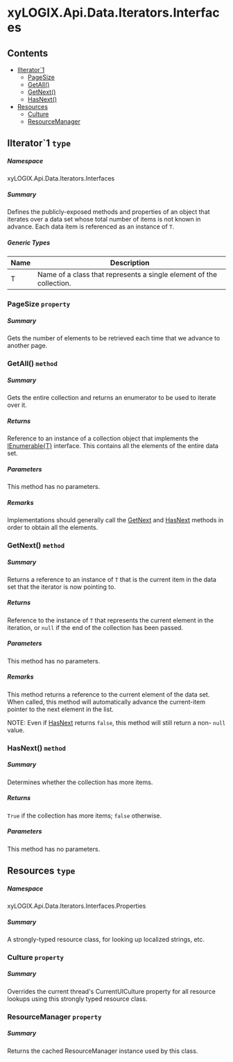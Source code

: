 ﻿<a name='assembly'></a>
# xyLOGIX.Api.Data.Iterators.Interfaces

## Contents

- [IIterator\`1](#T-xyLOGIX-Api-Data-Iterators-Interfaces-IIterator`1 'xyLOGIX.Api.Data.Iterators.Interfaces.IIterator`1')
  - [PageSize](#P-xyLOGIX-Api-Data-Iterators-Interfaces-IIterator`1-PageSize 'xyLOGIX.Api.Data.Iterators.Interfaces.IIterator`1.PageSize')
  - [GetAll()](#M-xyLOGIX-Api-Data-Iterators-Interfaces-IIterator`1-GetAll 'xyLOGIX.Api.Data.Iterators.Interfaces.IIterator`1.GetAll')
  - [GetNext()](#M-xyLOGIX-Api-Data-Iterators-Interfaces-IIterator`1-GetNext 'xyLOGIX.Api.Data.Iterators.Interfaces.IIterator`1.GetNext')
  - [HasNext()](#M-xyLOGIX-Api-Data-Iterators-Interfaces-IIterator`1-HasNext 'xyLOGIX.Api.Data.Iterators.Interfaces.IIterator`1.HasNext')
- [Resources](#T-xyLOGIX-Api-Data-Iterators-Interfaces-Properties-Resources 'xyLOGIX.Api.Data.Iterators.Interfaces.Properties.Resources')
  - [Culture](#P-xyLOGIX-Api-Data-Iterators-Interfaces-Properties-Resources-Culture 'xyLOGIX.Api.Data.Iterators.Interfaces.Properties.Resources.Culture')
  - [ResourceManager](#P-xyLOGIX-Api-Data-Iterators-Interfaces-Properties-Resources-ResourceManager 'xyLOGIX.Api.Data.Iterators.Interfaces.Properties.Resources.ResourceManager')

<a name='T-xyLOGIX-Api-Data-Iterators-Interfaces-IIterator`1'></a>
## IIterator\`1 `type`

##### Namespace

xyLOGIX.Api.Data.Iterators.Interfaces

##### Summary

Defines the publicly-exposed methods and properties of an object that
iterates over a data set whose total number of items is not known in
advance. Each data item is referenced as an instance of `T`.

##### Generic Types

| Name | Description |
| ---- | ----------- |
| T | Name of a class that represents a single element of the collection. |

<a name='P-xyLOGIX-Api-Data-Iterators-Interfaces-IIterator`1-PageSize'></a>
### PageSize `property`

##### Summary

Gets the number of elements to be retrieved each time that we
advance to another page.

<a name='M-xyLOGIX-Api-Data-Iterators-Interfaces-IIterator`1-GetAll'></a>
### GetAll() `method`

##### Summary

Gets the entire collection and returns an enumerator to be used to
iterate over it.

##### Returns

Reference to an instance of a collection object that implements the
[IEnumerable{T}](http://msdn.microsoft.com/query/dev14.query?appId=Dev14IDEF1&l=EN-US&k=k:System.Collections.Generic.IEnumerable 'System.Collections.Generic.IEnumerable{T}') interface.
This contains all the elements of the entire data set.

##### Parameters

This method has no parameters.

##### Remarks

Implementations should generally call the [GetNext](#M-xyLOGIX-Api-Data-Iterators-Interfaces-IIterator-GetNext 'xyLOGIX.Api.Data.Iterators.Interfaces.IIterator.GetNext')
and [HasNext](#M-xyLOGIX-Api-Data-Iterators-Interfaces-IIterator-HasNext 'xyLOGIX.Api.Data.Iterators.Interfaces.IIterator.HasNext')
methods in order to obtain all the elements.

<a name='M-xyLOGIX-Api-Data-Iterators-Interfaces-IIterator`1-GetNext'></a>
### GetNext() `method`

##### Summary

Returns a reference to an instance of `T` that
is the current item in the data set that the iterator is now
pointing to.

##### Returns

Reference to the instance of `T` that
represents the current element in the iteration, or `null` if
the end of the collection has been passed.

##### Parameters

This method has no parameters.

##### Remarks

This method returns a reference to the current element of the data
set. When called, this method will automatically advance the
current-item pointer to the next element in the list.



NOTE: Even if [HasNext](#M-xyLOGIX-Api-Data-Iterators-Interfaces-IIterator-HasNext 'xyLOGIX.Api.Data.Iterators.Interfaces.IIterator.HasNext')
returns `false`, this method will still return a non-
`null` value.

<a name='M-xyLOGIX-Api-Data-Iterators-Interfaces-IIterator`1-HasNext'></a>
### HasNext() `method`

##### Summary

Determines whether the collection has more items.

##### Returns

`True` if the collection has more items; `false` otherwise.

##### Parameters

This method has no parameters.

<a name='T-xyLOGIX-Api-Data-Iterators-Interfaces-Properties-Resources'></a>
## Resources `type`

##### Namespace

xyLOGIX.Api.Data.Iterators.Interfaces.Properties

##### Summary

A strongly-typed resource class, for looking up localized strings, etc.

<a name='P-xyLOGIX-Api-Data-Iterators-Interfaces-Properties-Resources-Culture'></a>
### Culture `property`

##### Summary

Overrides the current thread's CurrentUICulture property for all
  resource lookups using this strongly typed resource class.

<a name='P-xyLOGIX-Api-Data-Iterators-Interfaces-Properties-Resources-ResourceManager'></a>
### ResourceManager `property`

##### Summary

Returns the cached ResourceManager instance used by this class.
